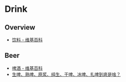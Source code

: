 # Drink

## Overview

- [饮料 - 维基百科](https://zh.wikipedia.org/wiki/%E9%A5%AE%E6%96%99)

## Beer

- [啤酒 - 维基百科](https://zh.wikipedia.org/wiki/%E5%95%A4%E9%85%92)
- [生啤、熟啤、原浆、纯生、干啤、冰啤、扎啤到底是啥？](https://zhuanlan.zhihu.com/p/28084866)
